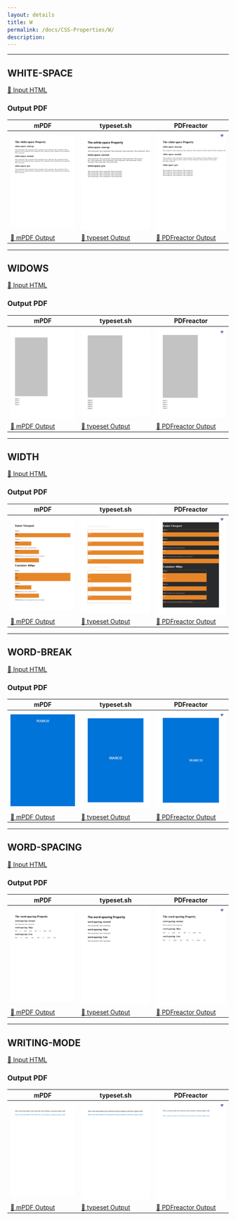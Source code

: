 ```yaml
---
layout: details
title: W
permalink: /docs/CSS-Properties/W/
description: 
---
```




<hr />

## WHITE-SPACE

[📄 Input HTML](/html/CSS%20Properties/W/white-space.html)

### Output PDF

| mPDF | typeset.sh | PDFreactor |
|---------|---------|---------|
| ![mPDF Preview](mpdf__html_CSS_Properties_W_white-space.html.png) | ![typeset Preview](typeset__html_CSS_Properties_W_white-space.html.png) | ![PDFreactor Preview](pdfreactor__html_CSS_Properties_W_white-space.html.png) |
| [📕 mPDF Output](mpdf__html_CSS_Properties_W_white-space.html.pdf) | [📕 typeset Output](typeset__html_CSS_Properties_W_white-space.html.pdf) | [📕 PDFreactor Output](pdfreactor__html_CSS_Properties_W_white-space.html.pdf) |

<hr />

## WIDOWS

[📄 Input HTML](/html/CSS%20Properties/W/widows.html)

### Output PDF

| mPDF | typeset.sh | PDFreactor |
|---------|---------|---------|
| ![mPDF Preview](mpdf__html_CSS_Properties_W_widows.html.png) | ![typeset Preview](typeset__html_CSS_Properties_W_widows.html.png) | ![PDFreactor Preview](pdfreactor__html_CSS_Properties_W_widows.html.png) |
| [📕 mPDF Output](mpdf__html_CSS_Properties_W_widows.html.pdf) | [📕 typeset Output](typeset__html_CSS_Properties_W_widows.html.pdf) | [📕 PDFreactor Output](pdfreactor__html_CSS_Properties_W_widows.html.pdf) |

<hr />

## WIDTH

[📄 Input HTML](/html/CSS%20Properties/W/width.html)

### Output PDF

| mPDF | typeset.sh | PDFreactor |
|---------|---------|---------|
| ![mPDF Preview](mpdf__html_CSS_Properties_W_width.html.png) | ![typeset Preview](typeset__html_CSS_Properties_W_width.html.png) | ![PDFreactor Preview](pdfreactor__html_CSS_Properties_W_width.html.png) |
| [📕 mPDF Output](mpdf__html_CSS_Properties_W_width.html.pdf) | [📕 typeset Output](typeset__html_CSS_Properties_W_width.html.pdf) | [📕 PDFreactor Output](pdfreactor__html_CSS_Properties_W_width.html.pdf) |

<hr />

## WORD-BREAK

[📄 Input HTML](/html/CSS%20Properties/W/word-break.html)

### Output PDF

| mPDF | typeset.sh | PDFreactor |
|---------|---------|---------|
| ![mPDF Preview](mpdf__html_CSS_Properties_W_word-break.html.png) | ![typeset Preview](typeset__html_CSS_Properties_W_word-break.html.png) | ![PDFreactor Preview](pdfreactor__html_CSS_Properties_W_word-break.html.png) |
| [📕 mPDF Output](mpdf__html_CSS_Properties_W_word-break.html.pdf) | [📕 typeset Output](typeset__html_CSS_Properties_W_word-break.html.pdf) | [📕 PDFreactor Output](pdfreactor__html_CSS_Properties_W_word-break.html.pdf) |

<hr />

## WORD-SPACING

[📄 Input HTML](/html/CSS%20Properties/W/word-spacing.html)

### Output PDF

| mPDF | typeset.sh | PDFreactor |
|---------|---------|---------|
| ![mPDF Preview](mpdf__html_CSS_Properties_W_word-spacing.html.png) | ![typeset Preview](typeset__html_CSS_Properties_W_word-spacing.html.png) | ![PDFreactor Preview](pdfreactor__html_CSS_Properties_W_word-spacing.html.png) |
| [📕 mPDF Output](mpdf__html_CSS_Properties_W_word-spacing.html.pdf) | [📕 typeset Output](typeset__html_CSS_Properties_W_word-spacing.html.pdf) | [📕 PDFreactor Output](pdfreactor__html_CSS_Properties_W_word-spacing.html.pdf) |

<hr />

## WRITING-MODE

[📄 Input HTML](/html/CSS%20Properties/W/writing-mode.html)

### Output PDF

| mPDF | typeset.sh | PDFreactor |
|---------|---------|---------|
| ![mPDF Preview](mpdf__html_CSS_Properties_W_writing-mode.html.png) | ![typeset Preview](typeset__html_CSS_Properties_W_writing-mode.html.png) | ![PDFreactor Preview](pdfreactor__html_CSS_Properties_W_writing-mode.html.png) |
| [📕 mPDF Output](mpdf__html_CSS_Properties_W_writing-mode.html.pdf) | [📕 typeset Output](typeset__html_CSS_Properties_W_writing-mode.html.pdf) | [📕 PDFreactor Output](pdfreactor__html_CSS_Properties_W_writing-mode.html.pdf) |


